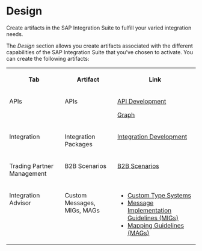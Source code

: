 <!-- loio27063b9ec3b74336b98e09d20e50a888 -->

# Design

Create artifacts in the SAP Integration Suite to fulfill your varied integration needs.

The *Design* section allows you create artifacts associated with the different capabilities of the SAP Integration Suite that you've chosen to activate. You can create the following artifacts:


<table>
<tr>
<th valign="top">

Tab



</th>
<th valign="top">

Artifact



</th>
<th valign="top">

Link



</th>
</tr>
<tr>
<td valign="top">

APIs



</td>
<td valign="top">

APIs



</td>
<td valign="top">

[API Development](api-development-adcbc07.md)

[Graph](https://help.sap.com/docs/graph)



</td>
</tr>
<tr>
<td valign="top">

Integration



</td>
<td valign="top">

Integration Packages



</td>
<td valign="top">

[Integration Development](integration-development-b18936e.md)



</td>
</tr>
<tr>
<td valign="top">

Trading Partner Management



</td>
<td valign="top">

B2B Scenarios



</td>
<td valign="top">

[B2B Scenarios](b2b-scenarios-c55eb4d.md)



</td>
</tr>
<tr>
<td valign="top">

Integration Advisor



</td>
<td valign="top">

Custom Messages, MIGs, MAGs



</td>
<td valign="top">

-   [Custom Type Systems](custom-type-systems-884bb25.md)
-   [Message Implementation Guidelines \(MIGs\)](message-implementation-guidelines-migs-f9f2bab.md)
-   [Mapping Guidelines \(MAGs\)](mapping-guidelines-mags-42124f4.md)



</td>
</tr>
</table>

